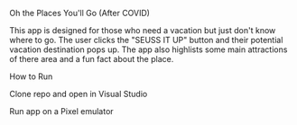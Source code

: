 Oh the Places You'll Go (After COVID)


This app is designed for those who need a vacation but just don't know where to go. The user clicks the "SEUSS IT UP" button and their potential vacation destination pops up. The app also highlists some main attractions of there area and a fun fact about the place.

How to Run


Clone repo and open in Visual Studio

Run app on a Pixel emulator